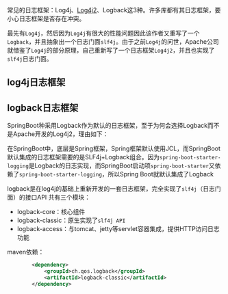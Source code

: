 常见的日志框架：Log4j、[Log4j2](https://so.csdn.net/so/search?q=Log4j2&spm=1001.2101.3001.7020)、Logback这3种。许多库都有其日志框架，要小心日志框架是否存在冲突。

最先有`Log4j`，然后因为`Log4j`有很大的性能问题因此该作者又重写了一个`Logback`，并且抽象出一个日志门面`slf4j`。由于之前`Log4j`的问世，Apache公司就借鉴了`Log4j`的部分原理，自己重新写了一个日志框架`Log4j2`，并且也实现了`slf4j`日志门面。



## log4j日志框架





## logback日志框架



SpringBoot种采用Logback作为默认的日志框架，至于为何会选择Logback而不是Apache开发的Log4j2，理由如下：

在SpringBoot中，底层是Spring框架，Spring框架默认使用JCL，而SpringBoot默认集成的日志框架需要的是SLF4j+Logback组合。因为`spring-boot-starter-logging`是Logback的日志实现，而SpringBoot启动项`spring-boot-starter`又依赖了`spring-boot-starter-logging`，所以Spring Boot就默认集成了Logback



logback是在log4j的基础上重新开发的一套日志框架，完全实现了`slf4j`（日志门面）的接口API
共有三个模块：

- logback-core：核心组件
- logback-classic：原生实现了`slf4j API`
- logback-access：与tomcat、jetty等servlet容器集成，提供HTTP访问日志功能

maven依赖：

```xml
        <dependency>
            <groupId>ch.qos.logback</groupId>
            <artifactId>logback-classic</artifactId>
        </dependency>
```







